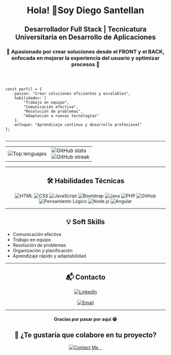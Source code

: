 <h1 align="center">Hola! 👋Soy Diego Santellan</h1>
<h2 align="center">Desarrollador Full Stack | Tecnicatura Universitaria en Desarrollo de Aplicaciones</h2>
<h3 align="center">🎯 Apasionado por crear soluciones desde el FRONT y el BACK, enfocada en mejorar la experiencia del usuario y optimizar procesos 🚀</h3>
<br />

<pre>
<code class="language-javascript">
const perfil = {
    pasion: "Crear soluciones eficientes y escalables",
    habilidades: [
        "Trabajo en equipo",
        "Comunicación efectiva",
        "Resolución de problemas",
        "Adaptación a nuevas tecnologías"
    ],
    enfoque: "Aprendizaje continuo y desarrollo profesional"
};
</code>
</pre>

<hr />

<table>
<tr>
<td>
<img src="https://github-readme-stats.vercel.app/api/top-langs?username=Diego-Santellan&show_icons=true&theme=dark&locale=es&layout=compact" alt="Top lenguajes" />
</td>
<td>
<img src="https://github-readme-stats.vercel.app/api?username=Diego-Santellan&show_icons=true&theme=highcontrast&title_color=cfd147&locale=es" alt="GitHub stats" />
<br/>
<img src="https://github-readme-streak-stats.herokuapp.com/?user=Diego-Santellan&theme=dark" alt="GitHub streak" />
</td>
</tr>
</table>

<hr />

<h2 align="center">🛠 Habilidades Técnicas</h2>
<p align="center">
<img src="https://img.shields.io/badge/-HTML-05122A?style=flat&logo=HTML5" alt="HTML" />
<img src="https://img.shields.io/badge/-CSS-05122A?style=flat&logo=CSS3&logoColor=1572B6" alt="CSS" />
<img src="https://img.shields.io/badge/-JavaScript-05122A?style=flat&logo=javascript" alt="JavaScript" />
<img src="https://img.shields.io/badge/-Bootstrap-05122A?style=flat&logo=bootstrap&logoColor=563D7C" alt="Bootstrap" />
<img src="https://img.shields.io/badge/-Java-05122A?style=flat&logo=java&logoColor=007396" alt="Java" />
<img src="https://img.shields.io/badge/-PHP-05122A?style=flat&logo=php&logoColor=777BB4" alt="PHP" />
<img src="https://img.shields.io/badge/-GitHub-181717?style=flat-square&logo=github" alt="GitHub" />
<img src="https://img.shields.io/badge/-Pensamiento%20Lógico-05122A?style=flat&logo=brain&logoColor=F7DF1E" alt="Pensamiento Lógico" />
<img src="https://img.shields.io/badge/-Node.js-05122A?style=flat&logo=node.js" alt="Node.js" />
<img src="https://img.shields.io/badge/-Angular-DD0031?style=flat&logo=angular&logoColor=white" alt="Angular" />
</p>

<hr/>

<h2 align="center">💡 Soft Skills</h2>
<ul>
<li>Comunicación efectiva</li>
<li>Trabajo en equipo</li>
<li>Resolución de problemas</li>
<li>Organización y planificación</li>
<li>Aprendizaje rápido y adaptabilidad</li>
</ul>

<hr />

<h2 align="center">📬 Contacto</h2>
<p align="center">
  <a href="https://linkedin.com/in/diego-santellan/" target="_blank">
    <img src="https://img.shields.io/badge/LinkedIn-DiegoSantellan-blue?style=for-the-badge&logo=linkedin&logoColor=white" alt="LinkedIn" />
  </a>
  <br /><br />
  <a href="mailto:dsantellan@alumnos.exa.unicen.edu.ar">
    <img src="https://img.shields.io/badge/Email-dsantellan@alumnos.exa.unicen.edu.ar-D14836?style=for-the-badge&logo=gmail&logoColor=white" alt="Email" />
  </a>
</p>
<hr />

<h4 align="center">Gracias por pasar por aquí 😁</h4>
<h2 align="center">🚀 ¿Te gustaría que colabore en tu proyecto?</h2>
<p align="center">
  <a href="mailto:dsantellan@alumnos.exa.unicen.edu.ar">
    <img src="https://img.shields.io/badge/-Contáctame-008CFF?style=for-the-badge&logo=gmail&logoColor=white" alt="Contact Me"/>
  </a>
</p>
